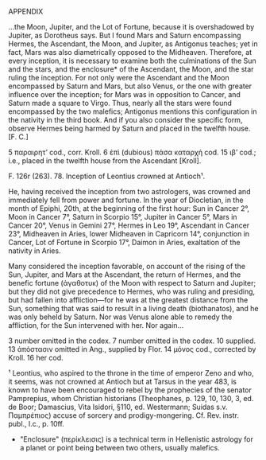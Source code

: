 APPENDIX

…the Moon, Jupiter, and the Lot of Fortune, because it is overshadowed by Jupiter, as Dorotheus says. But I found Mars and Saturn encompassing Hermes, the Ascendant, the Moon, and Jupiter, as Antigonus teaches; yet in fact, Mars was also diametrically opposed to the Midheaven. Therefore, at every inception, it is necessary to examine both the culminations of the Sun and the stars, and the enclosure* of the Ascendant, the Moon, and the star ruling the inception. For not only were the Ascendant and the Moon encompassed by Saturn and Mars, but also Venus, or the one with greater influence over the inception; for Mars was in opposition to Cancer, and Saturn made a square to Virgo. Thus, nearly all the stars were found encompassed by the two malefics; Antigonus mentions this configuration in the nativity in the third book. And if you also consider the specific form, observe Hermes being harmed by Saturn and placed in the twelfth house.   [F. C.]

5 παραιρητ’ cod., corr. Kroll.  6 ἐπὶ (dubious) πάσα καταρχὴ cod.  15 ιβ’ cod.; i.e., placed in the twelfth house from the Ascendant [Kroll].

F. 126r (263). 78. Inception of Leontius crowned at Antioch¹.

He, having received the inception from two astrologers, was crowned and immediately fell from power and fortune. In the year of Diocletian, in the month of Epiphi, 20th, at the beginning of the first hour: Sun in Cancer 2°, Moon in Cancer 7°, Saturn in Scorpio 15°, Jupiter in Cancer 5°, Mars in Cancer 20°, Venus in Gemini 27°, Hermes in Leo 19°, Ascendant in Cancer 23°, Midheaven in Aries, lower Midheaven in Capricorn 14°, conjunction in Cancer, Lot of Fortune in Scorpio 17°, Daimon in Aries, exaltation of the nativity in Aries.

Many considered the inception favorable, on account of the rising of the Sun, Jupiter, and Mars at the Ascendant, the return of Hermes, and the benefic fortune (ἀγαθοτυκ) of the Moon with respect to Saturn and Jupiter; but they did not give precedence to Hermes, who was ruling and presiding, but had fallen into affliction—for he was at the greatest distance from the Sun, something that was said to result in a living death (biothanatos), and he was only beheld by Saturn. Nor was Venus alone able to remedy the affliction, for the Sun intervened with her. Nor again…

3 number omitted in the codex.  7 number omitted in the codex.  10 <the> supplied.  13 ἀπόστασιν omitted in Ang., supplied by Flor.  14 μόνος cod., corrected by Kroll.  16 her cod.

¹ Leontius, who aspired to the throne in the time of emperor Zeno and who, it seems, was not crowned at Antioch but at Tarsus in the year 483, is known to have been encouraged to rebel by the prophecies of the senator Pamprepius, whom Christian historians (Theophanes, p. 129, 10, 130, 3, ed. de Boor; Damascius, Vita Isidori, §110, ed. Westermann; Suidas s.v. Παμπρέπιος) accuse of sorcery and prodigy-mongering. Cf. Rev. instr. publ., l.c., p. 10ff.

* "Enclosure" (περίκλεισις) is a technical term in Hellenistic astrology for a planet or point being between two others, usually malefics.
